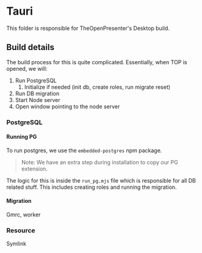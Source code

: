 # Tauri

This folder is responsible for TheOpenPresenter's Desktop build.

## Build details

The build process for this is quite complicated.
Essentially, when TOP is opened, we will:
1. Run PostgreSQL
   1. Initialize if needed (init db, create roles, run migrate reset)
2. Run DB migration
3. Start Node server
4. Open window pointing to the node server

### PostgreSQL

#### Running PG

To run postgres, we use the `embedded-postgres` npm package. 

> Note: We have an extra step during installation to copy our PG extension.

The logic for this is inside the `run_pg.mjs` file which is responsible for all DB related stuff.
This includes creating roles and running the migration.

#### Migration

Gmrc, worker

### Resource

Symlink